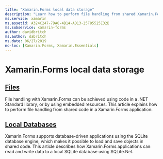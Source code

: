 ```yaml
---
title: "Xamarin.Forms local data storage"
description: "Learn how to perform file handling from shared Xamarin.Forms code, and how to read and write data to a local SQLite database using SQLite.Net."
ms.service: xamarin
ms.assetid: A324C247-7DA8-4B14-A813-25F85525E32B
ms.subservice: xamarin-forms
author: davidbritch
ms.author: dabritch
ms.date: 06/27/2019
no-loc: [Xamarin.Forms, Xamarin.Essentials]
---
```


# Xamarin.Forms local data storage

## [Files](files.md)

File handling with Xamarin.Forms can be achieved using code in a .NET Standard library, or by using embedded resources. This article explains how to perform file handling from shared code in a Xamarin.Forms application.

## [Local Databases](databases.md)

Xamarin.Forms supports database-driven applications using the SQLite database engine, which makes it possible to load and save objects in shared code. This article describes how Xamarin.Forms applications can read and write data to a local SQLite database using SQLite.Net.
